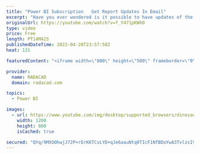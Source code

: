```yaml
---
title: "Power BI Subscription   Get Report Updates In Email"
excerpt: "Have you ever wondered is it possible to have updates of the Power BI report to be emailed to you (or some other colleagues) on a daily basis? Power BI, fortunately, has this feature, it is called Subscription. Subscriptions are helpful ways to send an up-to-date version of the report and dashboard to"
originalUrl: https://youtube.com/watch?v=f_Y471pKWh0
type: video
price: Free
length: PT14M42S
publishedDateTime: 2022-04-20T23:57:58Z
heat: 131

featuredContent: "<iframe width=\"800\" height=\"500\" frameborder=\"0\" src=\"https://www.youtube.com/embed/f_Y471pKWh0\" allow=\"accelerometer; autoplay; encrypted-media; gyroscope; picture-in-picture\" allowfullscreen></iframe>"

provider:
  name: RADACAD
  domain: radacad.com

topics:
  - Power BI

images:
  - url: https://www.youtube.com/img/desktop/supported_browsers/dinosaur.png
    width: 1200
    height: 800
    isCached: true

secured: "QYq/9MXOOhwjJ72P+rErKKTCvLYD+qJe6aauNtq0TIcF1NfBDoYwA3TvlzsIVU3zWx72yQECpY36vQPa9aVRjy9N8j2FpgLh0+Ti7lmNU4V28uqxyhAFAIlDgzxMFjOMWa/17P9/s4kW/VDUV8GrefnjQKERemVUqouRE/zByx2TsEtl/esqZZaeQDzVwijq/TYLhtWcB7gi49+rHVQmHJsRQkUbu4wQqV3oZDuaHRC00Eu4XZ0okHWMtQIAGnU49RlOZ0n7TTrHVLV5GQaTExItiZLQILFpf8/xAqrrKfC9Fm+LtpdEhFXyFUJAvEa1wpXbK9lx7+J+xsWr7quo9JWz26w9f4sLLDnjiPNp+GiqiuJJjmbEqpOhBFG2IhItPiCR3j3erF9tmV+IZfkehX1yIIfcVMywtNDG/VBuDSc=;sPJ0ddV0HXBTu+FriOw6kA=="
---
```


